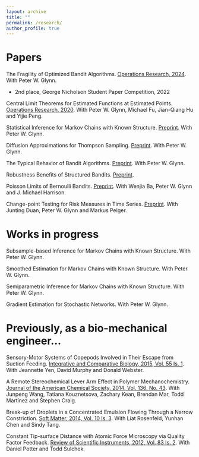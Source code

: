 ```yaml
---
layout: archive
title: ""
permalink: /research/
author_profile: true
---
```


Papers
======
The Fragility of Optimized Bandit Algorithms. [Operations Research, 2024](https://linfanf.github.io/files/The_fragility_of_optimized_bandit_algorithms.pdf). With Peter W. Glynn. 
- 2nd place, George Nicholson Student Paper Competition, 2022

Central Limit Theorems for Estimated Functions at Estimated Points. [Operations Research, 2020](https://pubsonline.informs.org/doi/10.1287/opre.2019.1922). With Peter W. Glynn, Michael Fu, Jian-Qiang Hu and Yijie Peng.

Statistical Inference for Markov Chains with Known Structure. [Preprint](https://drive.google.com/file/d/1o2xx0jxawxx69mLTfg5ifQuowbc3zURd/view?usp=sharing). With Peter W. Glynn.

Diffusion Approximations for Thompson Sampling. [Preprint](https://linfanf.github.io/files/Diffusion_approximations_for_Thompson_sampling.pdf). With Peter W. Glynn.

The Typical Behavior of Bandit Algorithms. [Preprint](https://linfanf.github.io/files/The_typical_behavior_of_bandit_algorithms.pdf). With Peter W. Glynn.

Robustness Benefits of Structured Bandits. [Preprint]().

Poisson Limits of Bernoulli Bandits. [Preprint](). With Wenjia Ba, Peter W. Glynn and J. Michael Harrison.

Change-point Testing for Risk Measures in Time Series. [Preprint](https://linfanf.github.io/files/Change_point_testing_for_risk_measures_in_time_series.pdf). With Junting Duan, Peter W. Glynn and Markus Pelger.

Works in progress
======
Subsample-based Inference for Markov Chains with Known Structure. With Peter W. Glynn.

Smoothed Estimation for Markov Chains with Known Structure. With Peter W. Glynn.

Semiparametric Inference for Markov Chains with Known Structure. With Peter W. Glynn.

Gradient Estimation for Stochastic Networks. With Peter W. Glynn.

Previously, as a bio-mechanical engineer...
======
Sensory-Motor Systems of Copepods Involved in Their Escape from Suction Feeding. [Integrative and Comparative Biology, 2015, Vol. 55 Is. 1](https://academic.oup.com/icb/article/55/1/121/617941). With Jeannette Yen, David Murphy and Donald Webster.

A Remote Stereochemical Lever Arm Effect in Polymer Mechanochemistry. [Journal of the American Chemical Society, 2014, Vol. 136. No. 43](https://pubs.acs.org/doi/abs/10.1021/ja509585g). With Junpeng Wang, Tatiana Kouznetsova, Zachary Kean, Brendan Mar, Todd Martínez and Stephen Craig.

Break-up of Droplets in a Concentrated Emulsion Flowing Through a Narrow Constriction. [Soft Matter, 2014, Vol. 10 Is. 3](https://pubs.rsc.org/en/content/articlelanding/2014/sm/c3sm51843d). With Liat Rosenfeld, Yunhan Chen and Sindy Tang.

Constant Tip-surface Distance with Atomic Force Microscopy via Quality Factor Feedback. [Review of Scientific Instruments, 2012, Vol. 83 Is. 2](https://aip.scitation.org/doi/abs/10.1063/1.3683236). With Daniel Potter and Todd Sulchek.












